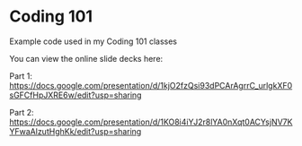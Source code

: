 # Coding 101
Example code used in my Coding 101 classes

You can view the online slide decks here:

Part 1: <https://docs.google.com/presentation/d/1kjO2fzQsi93dPCArAgrrC_urlgkXF0sGFCfHpJXRE6w/edit?usp=sharing>

Part 2: <https://docs.google.com/presentation/d/1KO8i4iYJ2r8lYA0nXqt0ACYsjNV7KYFwaAlzutHghKk/edit?usp=sharing>